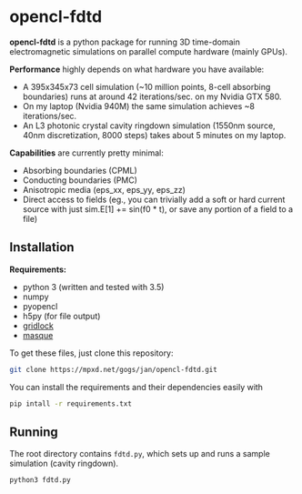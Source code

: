 # opencl-fdtd

**opencl-fdtd** is a python package for running 3D time-domain electromagnetic
simulations on parallel compute hardware (mainly GPUs).

**Performance** highly depends on what hardware you have available:
* A 395x345x73 cell simulation (~10 million points, 8-cell absorbing boundaries)
 runs at around 42 iterations/sec. on my Nvidia GTX 580.
* On my laptop (Nvidia 940M) the same simulation achieves ~8 iterations/sec.
* An L3 photonic crystal cavity ringdown simulation (1550nm source, 40nm
 discretization, 8000 steps) takes about 5 minutes on my laptop.

**Capabilities** are currently pretty minimal:
* Absorbing boundaries (CPML)
* Conducting boundaries (PMC)
* Anisotropic media (eps_xx, eps_yy, eps_zz)
* Direct access to fields (eg., you can trivially add a soft or hard
 current source with just sim.E[1] += sin(f0 * t), or save any portion
 of a field to a file)

## Installation

**Requirements:**
* python 3 (written and tested with 3.5)
* numpy
* pyopencl
* h5py (for file output)
* [gridlock](https://mpxd.net/gogs/jan/gridlock)
* [masque](https://mpxd.net/gogs/jan/masque)

To get these files, just clone this repository:
```bash
git clone https://mpxd.net/gogs/jan/opencl-fdtd.git
```

You can install the requirements and their dependencies easily with
```bash
pip intall -r requirements.txt
```

## Running
The root directory contains ``fdtd.py``, which sets up and runs a sample simulation
 (cavity ringdown).

```bash
python3 fdtd.py
```
